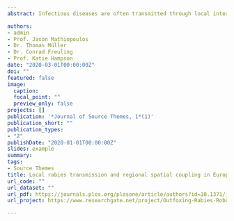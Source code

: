 ```yaml
---
abstract: Infectious diseases are often transmitted through local interactions. Yet, both surveillance and control measures are implemented within administrative units. Capturing local transmission processes and spatial coupling between regions from aggregate level data is therefore a technical challenge that can shed light on both theoretical questions and practical decisions. Fox rabies has been eliminated from much of Europe through oral rabies vaccination (ORV) programmes. The European Union (EU) co-finances ORV to maintain rabies freedom in EU member and border states via a cordon sanitaire. Models to capture local transmission dynamics and spatial coupling have immediate application to the planning of these ORV campaigns and to other parts of the world considering oral vaccination. We fitted a hierarchical Bayesian state-space model to data on three decades of fox rabies cases and ORV campaigns from Eastern Germany. Specifically, we find that (i) combining regional spatial coupling and heterogeneous local transmission allows us to capture regional rabies dynamics; (ii) incursions from other regions account for less than 1% of cases, but allow for re-emergence of disease; (iii) herd immunity achieved through bi-annual vaccination campaigns is short-lived due to population turnover. Together, these findings highlight the need for regular and sustained vaccination efforts and our modelling approach can be used to provide strategic guidance for ORV delivery. Moreover, we show that biological understanding can be gained from inference from partially observed data on wildlife disease.

authors:
- admin
- Prof. Jason Mathiopoulos
- Dr. Thomas Müller
- Dr. Conrad Freuling
- Prof. Katie Hampson
date: "2020-03-01T00:00:00Z"
doi: ""
featured: false
image:
  caption: 
  focal_point: ""
  preview_only: false
projects: []
publication: '*Journal of Source Themes, 1*(1)'
publication_short: ""
publication_types:
- "2"
publishDate: "2020-01-01T00:00:00Z"
slides: example
summary: 
tags:
- Source Themes
title: Local rabies transmission and regional spatial coupling in European foxes
url_code: ""
url_dataset: ""
url_pdf: https://journals.plos.org/plosone/article/authors?id=10.1371/journal.pone.0220592
url_project: https://www.researchgate.net/project/Outfoxing-Rabies-Robust-Vaccination-Designs-for-Disease-Elimination

---
```

